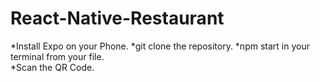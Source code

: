# React-Native-Restaurant

*Install Expo on your Phone.
*git clone the repository.
*npm start in your terminal from your file.  
*Scan the QR Code.
